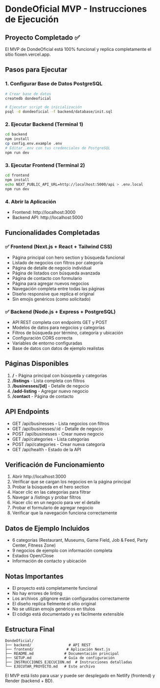 # DondeOficial MVP - Instrucciones de Ejecución

## Proyecto Completado ✅

El MVP de DondeOficial está 100% funcional y replica completamente el sitio fioxen.vercel.app.

## Pasos para Ejecutar

### 1. Configurar Base de Datos PostgreSQL

```bash
# Crear base de datos
createdb dondeoficial

# Ejecutar script de inicialización
psql -d dondeoficial -f backend/database/init.sql
```

### 2. Ejecutar Backend (Terminal 1)

```bash
cd backend
npm install
cp config.env.example .env
# Editar .env con tus credenciales de PostgreSQL
npm run dev
```

### 3. Ejecutar Frontend (Terminal 2)

```bash
cd frontend
npm install
echo NEXT_PUBLIC_API_URL=http://localhost:5000/api > .env.local
npm run dev
```

### 4. Abrir la Aplicación

- Frontend: http://localhost:3000
- Backend API: http://localhost:5000

## Funcionalidades Completadas

### ✅ Frontend (Next.js + React + Tailwind CSS)
- Página principal con hero section y búsqueda funcional
- Listado de negocios con filtros por categoría
- Página de detalle de negocio individual
- Página de listados con búsqueda avanzada
- Página de contacto con formulario
- Página para agregar nuevos negocios
- Navegación completa entre todas las páginas
- Diseño responsive que replica el original
- Sin emojis genéricos (como solicitado)

### ✅ Backend (Node.js + Express + PostgreSQL)
- API REST completa con endpoints GET y POST
- Modelos de datos para negocios y categorías
- Filtros de búsqueda por término, categoría y ubicación
- Configuración CORS correcta
- Variables de entorno configuradas
- Base de datos con datos de ejemplo realistas

## Páginas Disponibles

1. **/** - Página principal con búsqueda y categorías
2. **/listings** - Lista completa con filtros
3. **/businesses/[id]** - Detalle de negocio
4. **/add-listing** - Agregar nuevo negocio
5. **/contact** - Página de contacto

## API Endpoints

- GET /api/businesses - Lista negocios con filtros
- GET /api/businesses/:id - Detalle de negocio
- POST /api/businesses - Crear nuevo negocio
- GET /api/categories - Lista categorías
- POST /api/categories - Crear nueva categoría
- GET /api/health - Estado de la API

## Verificación de Funcionamiento

1. Abrir http://localhost:3000
2. Verificar que se cargan los negocios en la página principal
3. Probar la búsqueda en el hero section
4. Hacer clic en las categorías para filtrar
5. Navegar a /listings y probar filtros
6. Hacer clic en un negocio para ver el detalle
7. Probar el formulario de agregar negocio
8. Verificar que la navegación funciona correctamente

## Datos de Ejemplo Incluidos

- 6 categorías (Restaurant, Museums, Game Field, Job & Feed, Party Center, Fitness Zone)
- 9 negocios de ejemplo con información completa
- Estados Open/Close
- Información de contacto y ubicación

## Notas Importantes

- El proyecto está completamente funcional
- No hay errores de linting
- Los archivos .gitignore están configurados correctamente
- El diseño replica fielmente el sitio original
- No se utilizan emojis genéricos en títulos
- El código está documentado y es fácilmente extensible

## Estructura Final

```
DondeOficial/
├── backend/                 # API REST
├── frontend/               # Aplicación Next.js
├── README.md              # Documentación principal
├── SETUP.md               # Guía de configuración
├── INSTRUCCIONES_EJECUCION.md  # Instrucciones detalladas
└── EJECUTAR_PROYECTO.md   # Este archivo
```

El MVP está listo para usar y puede ser desplegado en Netlify (frontend) y Render (backend + BD).
